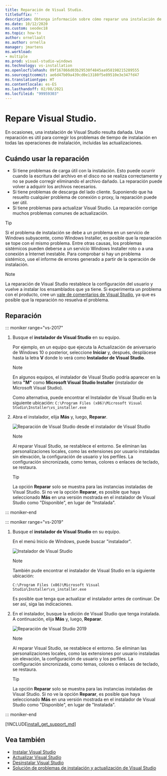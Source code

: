 ```yaml
---
title: Reparación de Visual Studio.
titleSuffix: ''
description: Obtenga información sobre cómo reparar una instalación de Visual Studio 2017
ms.date: 10/12/2020
ms.custom: seodec18
ms.topic: how-to
author: ornellaalt
ms.author: ornella
manager: jmartens
ms.workload:
- multiple
ms.prod: visual-studio-windows
ms.technology: vs-installation
ms.openlocfilehash: 09f167866d03b29530f4845aa958198215289555
ms.sourcegitcommit: ae6d47b09a439cd0e13180f5e89510e3e347fd47
ms.translationtype: HT
ms.contentlocale: es-ES
ms.lasthandoff: 02/08/2021
ms.locfileid: "99959303"
---
```

# <a name="repair-visual-studio"></a>Repare Visual Studio.

En ocasiones, una instalación de Visual Studio resulta dañada. Una reparación es útil para corregir los problemas de tiempo de instalación en todas las operaciones de instalación, incluidas las actualizaciones.

## <a name="when-to-use-repair"></a>Cuándo usar la reparación
* Si tiene problemas de carga útil con la instalación. Esto puede ocurrir cuando la escritura del archivo en el disco no se realiza correctamente y no se puede corregir eliminando el archivo dañado. La reparación puede volver a adquirir los archivos necesarios. 
* Si tiene problemas de descarga del lado cliente. Suponiendo que ha resuelto cualquier problema de conexión o proxy, la reparación puede ser útil. 
* Si tiene problemas para actualizar Visual Studio. La reparación corrige muchos problemas comunes de actualización. 

> [!TIP] 
> Si el problema de instalación se debe a un problema en un servicio de Windows subyacente, como Windows Installer, es posible que la reparación se tope con el mismo problema. Entre otras causas, los problemas sistémicos pueden deberse a un servicio Windows Installer roto o a una conexión a Internet inestable. Para comprobar si hay un problema sistémico, use el informe de errores generado a partir de la operación de instalación.

> [!NOTE] 
> La reparación de Visual Studio restablece la configuración del usuario y vuelve a instalar los ensamblados que ya tiene. Si experimenta un problema con el producto, cree un [vale de comentarios de Visual Studio](https://aka.ms/feedback/suggest?space=8), ya que es posible que la reparación no resuelva el problema.

## <a name="how-to-repair"></a>Reparación
::: moniker range="vs-2017"

1. Busque el **instalador de Visual Studio** en su equipo.

     Por ejemplo, en un equipo que ejecuta la Actualización de aniversario de Windows 10 o posterior, seleccione **Iniciar** y, después, desplácese hasta la letra **V** donde lo verá como **Instalador de Visual Studio**.

   > [!NOTE]
   > En algunos equipos, el instalador de Visual Studio podría aparecer en la letra **"M"** como **Microsoft Visual Studio Installer** (instalador de Microsoft Visual Studio).
   >
   > Como alternativa, puede encontrar el Instalador de Visual Studio en la siguiente ubicación: `C:\Program Files (x86)\Microsoft Visual Studio\Installer\vs_installer.exe`

1. Abra el instalador, elija **Más** y, luego, **Reparar**.

    ![Reparación de Visual Studio desde el instalador de Visual Studio](media/repair-visual-studio.png "Reparación de Visual Studio desde el instalador de Visual Studio")

   > [!NOTE]
   > Al reparar Visual Studio, se restablece el entorno. Se eliminan las personalizaciones locales, como las extensiones por usuario instaladas sin elevación, la configuración de usuario y los perfiles. La configuración sincronizada, como temas, colores o enlaces de teclado, se restaura.
   >

   > [!TIP]
   > La opción **Reparar** solo se muestra para las instancias instaladas de Visual Studio. Si no ve la opción **Reparar**, es posible que haya seleccionado **Más** en una versión mostrada en el instalador de Visual Studio como "Disponible", en lugar de "Instalada".

::: moniker-end

::: moniker range="vs-2019"

1. Busque el **instalador de Visual Studio** en su equipo.

     En el menú Inicio de Windows, puede buscar "instalador".

     ![Instalador de Visual Studio](media/vs-2019/visual-studio-installer.png "Búsqueda del Instalador de Visual Studio")

     > [!NOTE]
     > También pude encontrar el instalador de Visual Studio en la siguiente ubicación:
     >
     > `C:\Program Files (x86)\Microsoft Visual Studio\Installer\vs_installer.exe`

    Es posible que tenga que actualizar el instalador antes de continuar. De ser así, siga las indicaciones.

1. En el instalador, busque la edición de Visual Studio que tenga instalada. A continuación, elija **Más** y, luego, **Reparar**.

     ![Reparación de Visual Studio 2019](media/vs-2019/vs-installer-repair.png "Reparación de Visual Studio 2019")

   > [!NOTE]
   > Al reparar Visual Studio, se restablece el entorno. Se eliminan las personalizaciones locales, como las extensiones por usuario instaladas sin elevación, la configuración de usuario y los perfiles. La configuración sincronizada, como temas, colores o enlaces de teclado, se restaura.
   >

   > [!TIP]
   > La opción **Reparar** solo se muestra para las instancias instaladas de Visual Studio. Si no ve la opción **Reparar**, es posible que haya seleccionado **Más** en una versión mostrada en el instalador de Visual Studio como "Disponible", en lugar de "Instalada".

::: moniker-end

[!INCLUDE[install_get_support_md](includes/install_get_support_md.md)]

## <a name="see-also"></a>Vea también

* [Instalar Visual Studio](install-visual-studio.md)
* [Actualizar Visual Studio](update-visual-studio.md)
* [Desinstalar Visual Studio](uninstall-visual-studio.md)
* [Solución de problemas de instalación y actualización de Visual Studio](troubleshooting-installation-issues.md)
